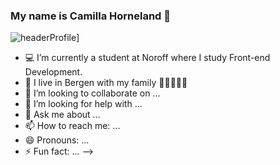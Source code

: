 ### My name is Camilla Horneland 👋

![headerProfile]([https://github.com/CamillaHorneland/CamillaHorneland/blob/main/GitHubProfile.png?raw=true)]
- :computer: I’m currently a student at Noroff where I study Front-end Development.
- 🌱 I live in Bergen with my family :raising_hand::man::girl::girl::girl:
- 👯 I’m looking to collaborate on ...
- 🤔 I’m looking for help with ...
- 💬 Ask me about ...
- 📫 How to reach me: ...
- 😄 Pronouns: ...
- ⚡ Fun fact: ...
-->
